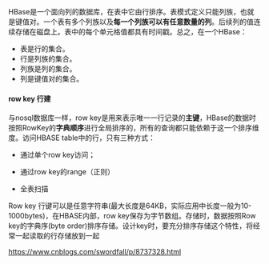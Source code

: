 HBase是一个面向列的数据库，在表中它由行排序。表模式定义只能列族，也就是键值对。一个表有多个列族以及**每一个列族可以有任意数量的列**。后续列的值连续存储在磁盘上。表中的每个单元格值都具有时间戳。总之，在一个HBase：

- 表是行的集合。
- 行是列族的集合。
- 列族是列的集合。
- 列是键值对的集合。

#### row key 行建

与nosql数据库一样，row key是用来表示唯一一行记录的**主键**，HBase的数据时按照RowKey的**字典顺序**进行全局排序的，所有的查询都只能依赖于这一个排序维度。访问HBASE table中的行，只有三种方式：

* 通过单个row key访问；

* 通过row key的range（正则）

* 全表扫描

Row  key 行键可以是任意字符串(最大长度是64KB，实际应用中长度一般为10-1000bytes)，在HBASE内部，row  key保存为字节数组。存储时，数据按照Row  key的字典序(byte  order)排序存储。设计key时，要充分排序存储这个特性，将经常一起读取的行存储放到一起



https://www.cnblogs.com/swordfall/p/8737328.html


